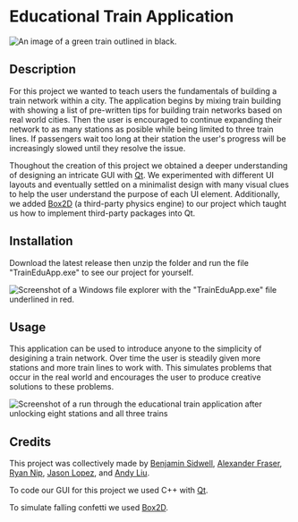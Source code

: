 # Educational Train Application
![An image of a green train outlined in black.](https://github.com/UofU-CS3505/cs3505-assignment9-SoccDoc/assets/56928775/c4b52bef-e41a-44d9-9162-5fab247666df)

## Description

For this project we wanted to teach users the fundamentals of building a train network within a city. The application begins by mixing train building with showing a list of pre-written tips for building train networks based on real world cities. Then the user is encouraged to continue expanding their network to as many stations as posible while being limited to three train lines. If passengers wait too long at their station the user's progress will be increasingly slowed until they resolve the issue. 

Thoughout the creation of this project we obtained a deeper understanding of designing an intricate GUI with [Qt](https://www.qt.io). We experimented with different UI layouts and eventually settled on a minimalist design with many visual clues to help the user  understand the purpose of each UI element. Additionally, we added [Box2D](https://box2d.org) (a third-party physics engine) to our project which taught us how to implement third-party packages into Qt. 

## Installation

Download the latest release then unzip the folder and run the file "TrainEduApp.exe" to see our project for yourself.

![Screenshot of a Windows file explorer with the "TrainEduApp.exe" file underlined in red.](https://github.com/UofU-CS3505/cs3505-assignment9-SoccDoc/assets/56928775/67570eb6-f0d1-4061-a83b-992d27f75cb1)

## Usage

This application can be used to introduce anyone to the simplicity of desigining a train network. Over time the user is steadily given more stations and more train lines to work with. This simulates problems that occur in the real world and encourages the user to produce creative solutions to these problems. 

![Screenshot of a run through the educational train application after unlocking eight stations and all three trains](https://github.com/UofU-CS3505/cs3505-assignment9-SoccDoc/assets/56928775/44de4dfb-569b-4b67-863b-e85f3982b793)

## Credits

This project was collectively made by [Benjamin Sidwell](https://github.com/bensidwell), [Alexander Fraser](https://github.com/SlateComet67768), [Ryan Nip](https://github.com/Ghskljd), [Jason Lopez](https://github.com/University136), and [Andy Liu](https://github.com/projectmaker1234).

To code our GUI for this project we used C++ with [Qt](https://www.qt.io).

To simulate falling confetti we used [Box2D](https://box2d.org).
